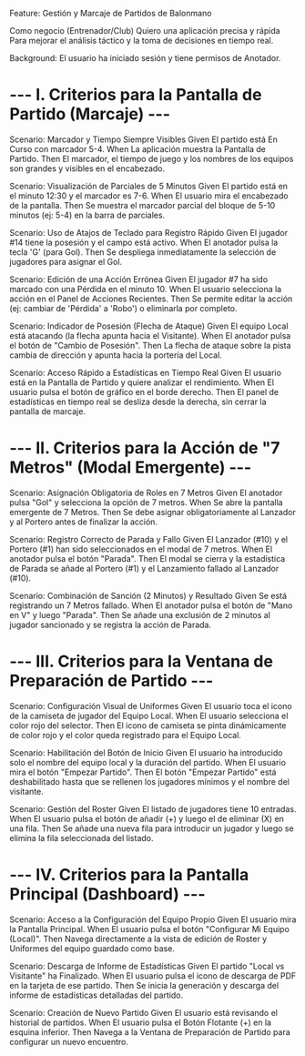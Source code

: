 Feature: Gestión y Marcaje de Partidos de Balonmano

  Como negocio (Entrenador/Club)
  Quiero una aplicación precisa y rápida
  Para mejorar el análisis táctico y la toma de decisiones en tiempo real.

  Background: El usuario ha iniciado sesión y tiene permisos de Anotador.

# --- I. Criterios para la Pantalla de Partido (Marcaje) ---

  Scenario: Marcador y Tiempo Siempre Visibles
    Given El partido está En Curso con marcador 5-4.
    When La aplicación muestra la Pantalla de Partido.
    Then El marcador, el tiempo de juego y los nombres de los equipos son grandes y visibles en el encabezado.

  Scenario: Visualización de Parciales de 5 Minutos
    Given El partido está en el minuto 12:30 y el marcador es 7-6.
    When El usuario mira el encabezado de la pantalla.
    Then Se muestra el marcador parcial del bloque de 5-10 minutos (ej: 5-4) en la barra de parciales.

  Scenario: Uso de Atajos de Teclado para Registro Rápido
    Given El jugador #14 tiene la posesión y el campo está activo.
    When El anotador pulsa la tecla 'G' (para Gol).
    Then Se despliega inmediatamente la selección de jugadores para asignar el Gol.

  Scenario: Edición de una Acción Errónea
    Given El jugador #7 ha sido marcado con una Pérdida en el minuto 10.
    When El usuario selecciona la acción en el Panel de Acciones Recientes.
    Then Se permite editar la acción (ej: cambiar de 'Pérdida' a 'Robo') o eliminarla por completo.

  Scenario: Indicador de Posesión (Flecha de Ataque)
    Given El equipo Local está atacando (la flecha apunta hacia el Visitante).
    When El anotador pulsa el botón de "Cambio de Posesión".
    Then La flecha de ataque sobre la pista cambia de dirección y apunta hacia la portería del Local.

  Scenario: Acceso Rápido a Estadísticas en Tiempo Real
    Given El usuario está en la Pantalla de Partido y quiere analizar el rendimiento.
    When El usuario pulsa el botón de gráfico en el borde derecho.
    Then El panel de estadísticas en tiempo real se desliza desde la derecha, sin cerrar la pantalla de marcaje.

# --- II. Criterios para la Acción de "7 Metros" (Modal Emergente) ---

  Scenario: Asignación Obligatoria de Roles en 7 Metros
    Given El anotador pulsa "Gol" y selecciona la opción de 7 metros.
    When Se abre la pantalla emergente de 7 Metros.
    Then Se debe asignar obligatoriamente al Lanzador y al Portero antes de finalizar la acción.

  Scenario: Registro Correcto de Parada y Fallo
    Given El Lanzador (#10) y el Portero (#1) han sido seleccionados en el modal de 7 metros.
    When El anotador pulsa el botón "Parada".
    Then El modal se cierra y la estadística de Parada se añade al Portero (#1) y el Lanzamiento fallado al Lanzador (#10).

  Scenario: Combinación de Sanción (2 Minutos) y Resultado
    Given Se está registrando un 7 Metros fallado.
    When El anotador pulsa el botón de "Mano en V" y luego "Parada".
    Then Se añade una exclusión de 2 minutos al jugador sancionado y se registra la acción de Parada.

# --- III. Criterios para la Ventana de Preparación de Partido ---

  Scenario: Configuración Visual de Uniformes
    Given El usuario toca el icono de la camiseta de jugador del Equipo Local.
    When El usuario selecciona el color rojo del selector.
    Then El icono de camiseta se pinta dinámicamente de color rojo y el color queda registrado para el Equipo Local.

  Scenario: Habilitación del Botón de Inicio
    Given El usuario ha introducido solo el nombre del equipo local y la duración del partido.
    When El usuario mira el botón "Empezar Partido".
    Then El botón "Empezar Partido" está deshabilitado hasta que se rellenen los jugadores mínimos y el nombre del visitante.

  Scenario: Gestión del Roster
    Given El listado de jugadores tiene 10 entradas.
    When El usuario pulsa el botón de añadir (+) y luego el de eliminar (X) en una fila.
    Then Se añade una nueva fila para introducir un jugador y luego se elimina la fila seleccionada del listado.

# --- IV. Criterios para la Pantalla Principal (Dashboard) ---

  Scenario: Acceso a la Configuración del Equipo Propio
    Given El usuario mira la Pantalla Principal.
    When El usuario pulsa el botón "Configurar Mi Equipo (Local)".
    Then Navega directamente a la vista de edición de Roster y Uniformes del equipo guardado como base.

  Scenario: Descarga de Informe de Estadísticas
    Given El partido "Local vs Visitante" ha Finalizado.
    When El usuario pulsa el icono de descarga de PDF en la tarjeta de ese partido.
    Then Se inicia la generación y descarga del informe de estadísticas detalladas del partido.

  Scenario: Creación de Nuevo Partido
    Given El usuario está revisando el historial de partidos.
    When El usuario pulsa el Botón Flotante (+) en la esquina inferior.
    Then Navega a la Ventana de Preparación de Partido para configurar un nuevo encuentro.